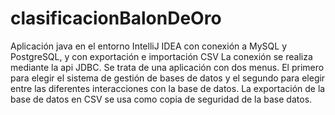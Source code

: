 # clasificacionBalonDeOro
Aplicación java en el entorno IntelliJ IDEA con conexión a MySQL y PostgreSQL, y con exportación e importación CSV
La conexión se realiza mediante la api JDBC.
Se trata de una aplicación con dos menus. El primero para elegir el sistema de gestión de bases de datos y el segundo para elegir entre las diferentes interacciones con la base de datos.
La exportación de la base de datos en CSV se usa como copia de seguridad de la base datos.
